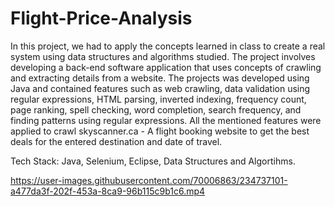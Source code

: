 # Flight-Price-Analysis

In this project, we had to apply the concepts learned in class to create a real system using data structures and algorithms studied. The project involves developing a back-end software application that uses concepts of crawling and extracting details from a website. The projects was developed using Java and contained features such as web crawling, data validation using regular expressions, HTML parsing, inverted indexing, frequency count, page ranking, spell checking, word completion, search frequency, and finding patterns using regular expressions. All the mentioned features were applied to crawl skyscanner.ca - A flight booking website to get the best deals for the entered destination and date of travel. 

Tech Stack: Java, Selenium, Eclipse, Data Structures and Algortihms.


https://user-images.githubusercontent.com/70006863/234737101-a477da3f-202f-453a-8ca9-96b115c9b1c6.mp4

